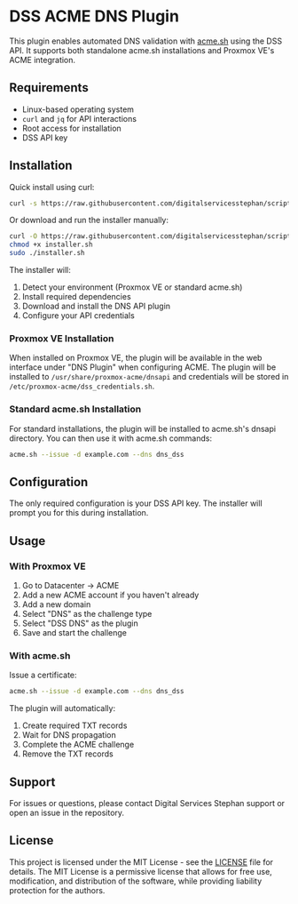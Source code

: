 # DSS ACME DNS Plugin

This plugin enables automated DNS validation with [acme.sh](https://github.com/acmesh-official/acme.sh) using the DSS API. It supports both standalone acme.sh installations and Proxmox VE's ACME integration.

## Requirements

- Linux-based operating system
- `curl` and `jq` for API interactions
- Root access for installation
- DSS API key

## Installation

Quick install using curl:
```bash
curl -s https://raw.githubusercontent.com/digitalservicesstephan/scripts/main/acme/installer.sh | sudo bash
```

Or download and run the installer manually:
```bash
curl -O https://raw.githubusercontent.com/digitalservicesstephan/scripts/main/acme/installer.sh
chmod +x installer.sh
sudo ./installer.sh
```

The installer will:
1. Detect your environment (Proxmox VE or standard acme.sh)
2. Install required dependencies
3. Download and install the DNS API plugin
4. Configure your API credentials

### Proxmox VE Installation

When installed on Proxmox VE, the plugin will be available in the web interface under "DNS Plugin" when configuring ACME. The plugin will be installed to `/usr/share/proxmox-acme/dnsapi` and credentials will be stored in `/etc/proxmox-acme/dss_credentials.sh`.

### Standard acme.sh Installation

For standard installations, the plugin will be installed to acme.sh's dnsapi directory. You can then use it with acme.sh commands:

```bash
acme.sh --issue -d example.com --dns dns_dss
```

## Configuration

The only required configuration is your DSS API key. The installer will prompt you for this during installation.

## Usage

### With Proxmox VE

1. Go to Datacenter → ACME
2. Add a new ACME account if you haven't already
3. Add a new domain
4. Select "DNS" as the challenge type
5. Select "DSS DNS" as the plugin
6. Save and start the challenge

### With acme.sh

Issue a certificate:
```bash
acme.sh --issue -d example.com --dns dns_dss
```

The plugin will automatically:
1. Create required TXT records
2. Wait for DNS propagation
3. Complete the ACME challenge
4. Remove the TXT records

## Support

For issues or questions, please contact Digital Services Stephan support or open an issue in the repository.

## License

This project is licensed under the MIT License - see the [LICENSE](../LICENSE) file for details. The MIT License is a permissive license that allows for free use, modification, and distribution of the software, while providing liability protection for the authors.
